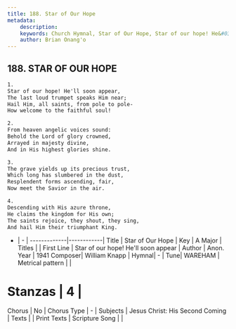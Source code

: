 ```yaml
---
title: 188. Star of Our Hope
metadata:
    description: 
    keywords: Church Hymnal, Star of Our Hope, Star of our hope! He&#039;ll soon appear, 
    author: Brian Onang'o
---
```



## 188. STAR OF OUR HOPE

```txt
1.
Star of our hope! He'll soon appear,
The last loud trumpet speaks Him near;
Hail Him, all saints, from pole to pole-
How welcome to the faithful soul!

2.
From heaven angelic voices sound:
Behold the Lord of glory crowned,
Arrayed in majesty divine,
And in His highest glories shine.

3.
The grave yields up its precious trust,
Which long has slumbered in the dust,
Resplendent forms ascending, fair,
Now meet the Savior in the air.

4.
Descending with His azure throne,
He claims the kingdom for His own;
The saints rejoice, they shout, they sing,
And hail Him their triumphant King.

```

- |   -  |
-------------|------------|
Title | Star of Our Hope |
Key | A Major |
Titles |  |
First Line | Star of our hope! He&#039;ll soon appear |
Author | Anon.
Year | 1941
Composer| William Knapp |
Hymnal|  - |
Tune| WAREHAM |
Metrical pattern | |
# Stanzas | 4 |
Chorus | No |
Chorus Type | - |
Subjects | Jesus Christ: His Second Coming |
Texts |  |
Print Texts | 
Scripture Song |  |
  
